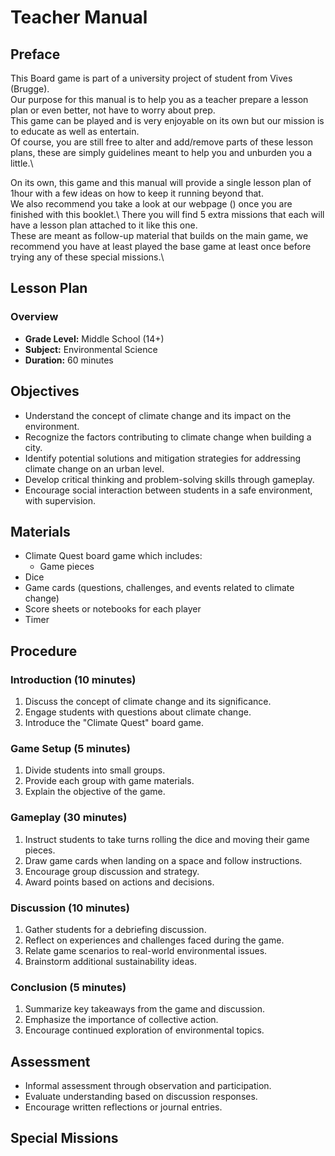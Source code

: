 # Teacher Manual

## Preface
This Board game is part of a university project of student from Vives (Brugge).\
Our purpose for this manual is to help you as a teacher prepare a lesson plan or even better, not have to worry about prep.\
This game can be played and is very enjoyable on its own but our mission is to educate as well as entertain.\
Of course, you are still free to alter and add/remove parts of these lesson plans, these are simply guidelines meant to help you and unburden you a little.\\

On its own, this game and this manual will provide a single lesson plan of 1hour with a few ideas on how to keep it running beyond that.\
We also recommend you take a look at our webpage () once you are finished with this booklet.\ 
There you will find 5 extra missions that each will have a lesson plan attached to it like this one.\
These are meant as follow-up material that builds on the main game, we recommend you have at least played the base game at least once before trying any of these special missions.\

## Lesson Plan
### Overview
- **Grade Level:** Middle School (14+)
- **Subject:** Environmental Science
- **Duration:** 60 minutes

## Objectives
- Understand the concept of climate change and its impact on the environment.
- Recognize the factors contributing to climate change when building a city.
- Identify potential solutions and mitigation strategies for addressing climate change on an urban level.
- Develop critical thinking and problem-solving skills through gameplay.
- Encourage social interaction between students in a safe environment, with supervision.

## Materials
- Climate Quest board game which includes:
    - Game pieces
- Dice
- Game cards (questions, challenges, and events related to climate change)
- Score sheets or notebooks for each player
- Timer

## Procedure

### Introduction (10 minutes)
1. Discuss the concept of climate change and its significance.
2. Engage students with questions about climate change.
3. Introduce the "Climate Quest" board game.

### Game Setup (5 minutes)
1. Divide students into small groups.
2. Provide each group with game materials.
3. Explain the objective of the game.

### Gameplay (30 minutes)
1. Instruct students to take turns rolling the dice and moving their game pieces.
2. Draw game cards when landing on a space and follow instructions.
3. Encourage group discussion and strategy.
4. Award points based on actions and decisions.

### Discussion (10 minutes)
1. Gather students for a debriefing discussion.
2. Reflect on experiences and challenges faced during the game.
3. Relate game scenarios to real-world environmental issues.
4. Brainstorm additional sustainability ideas.

### Conclusion (5 minutes)
1. Summarize key takeaways from the game and discussion.
2. Emphasize the importance of collective action.
3. Encourage continued exploration of environmental topics.

## Assessment
- Informal assessment through observation and participation.
- Evaluate understanding based on discussion responses.
- Encourage written reflections or journal entries.


## Special Missions

